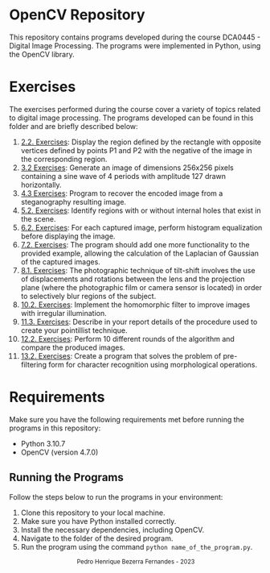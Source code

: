 # OpenCV Repository

This repository contains programs developed during the course DCA0445 - Digital Image Processing. The programs were implemented in Python, using the OpenCV library.

# Exercises
The exercises performed during the course cover a variety of topics related to digital image processing. The programs developed can be found in this folder and are briefly described below:

1. [2.2. Exercises](https://github.com/PedroHenrique18/OpenCV/tree/main/Manipulando%20pixels%20em%20uma%20imagem): Display the region defined by the rectangle with opposite vertices defined by points P1 and P2 with the negative of the image in the corresponding region.
2. [3.2 Exercises](https://github.com/PedroHenrique18/OpenCV/tree/main/Serializa%C3%A7%C3%A3o%20de%20dados%20em%20ponto%20flutuante%20via%20FileStorage): Generate an image of dimensions 256x256 pixels containing a sine wave of 4 periods with amplitude 127 drawn horizontally.
3. [4.3 Exercises](https://github.com/PedroHenrique18/OpenCV/tree/main/Decomposi%C3%A7%C3%A3o%20de%20imagens%20em%20planos%20de%20bits): Program to recover the encoded image from a steganography resulting image.
4. [5.2. Exercises](https://github.com/PedroHenrique18/OpenCV/tree/main/Preenchendo%20regi%C3%B5es): Identify regions with or without internal holes that exist in the scene.
5. [6.2. Exercises](https://github.com/PedroHenrique18/OpenCV/tree/main/Manipula%C3%A7%C3%A3o%20de%20histogramas): For each captured image, perform histogram equalization before displaying the image.
6. [7.2. Exercises](https://github.com/PedroHenrique18/OpenCV/tree/main/Filtragem%20no%20dom%C3%ADnio%20espacial%20I): The program should add one more functionality to the provided example, allowing the calculation of the Laplacian of Gaussian of the captured images.
7. [8.1. Exercises](https://github.com/PedroHenrique18/OpenCV/tree/main/Filtragem%20no%20dom%C3%ADnio%20espacial%20II): The photographic technique of tilt-shift involves the use of displacements and rotations between the lens and the projection plane (where the photographic film or camera sensor is located) in order to selectively blur regions of the subject.
8. [10.2. Exercises](https://github.com/PedroHenrique18/OpenCV/tree/main/Filtragem%20no%20Dom%C3%ADnio%20da%20Frequ%C3%AAncia): Implement the homomorphic filter to improve images with irregular illumination.
9. [11.3. Exercises](https://github.com/PedroHenrique18/OpenCV/tree/main/Detec%C3%A7%C3%A3o%20de%20bordas%20com%20o%20algoritmo%20de%20Canny): Describe in your report details of the procedure used to create your pointillist technique.
10. [12.2. Exercises](https://github.com/PedroHenrique18/OpenCV/tree/main/Quantiza%C3%A7%C3%A3o%20vetorial%20com%20k-means): Perform 10 different rounds of the algorithm and compare the produced images.
11. [13.2. Exercises](https://github.com/PedroHenrique18/OpenCV/tree/main/Filtragem%20de%20forma%20com%20morfologia%20matem%C3%A1tica): Create a program that solves the problem of pre-filtering form for character recognition using morphological operations.

# Requirements
Make sure you have the following requirements met before running the programs in this repository:

- Python 3.10.7
- OpenCV (version 4.7.0)

## Running the Programs

Follow the steps below to run the programs in your environment:

1. Clone this repository to your local machine.
2. Make sure you have Python installed correctly.
3. Install the necessary dependencies, including OpenCV.
4. Navigate to the folder of the desired program.
5. Run the program using the command `python name_of_the_program.py`.

<div align="center">
  <small>Pedro Henrique Bezerra Fernandes - 2023</small>
</div>
